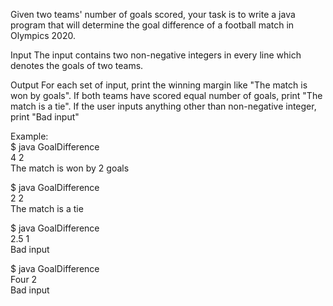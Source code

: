Given two teams' number of goals scored, your task is to write a java program that will determine the goal difference of a football match in Olympics 2020.

Input
The input contains two non-negative integers in every line which denotes the goals of two teams. 

Output
For each set of input, print the winning margin like "The match is won by <GoalDifference> goals". If both teams have scored equal number of goals, print "The match is a tie". If the user inputs anything other than non-negative integer, print "Bad input"


Example:  
$ java GoalDifference  
4 2  
The match is won by 2 goals  


$ java GoalDifference  
2 2  
The match is a tie  


$ java GoalDifference  
2.5 1  
Bad input  


$ java GoalDifference  
Four 2  
Bad input  
